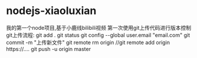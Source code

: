 # nodejs-xiaoluxian
我的第一个node项目,基于小鹿线bilibili视频
第一次使用git上传代码进行版本控制
git上传流程:
git add .
git status
git config --global user.email "email.com"
git commit -m "上传新文件"
git remote rm origin   //git remote add origin https://....
git push -u origin master

